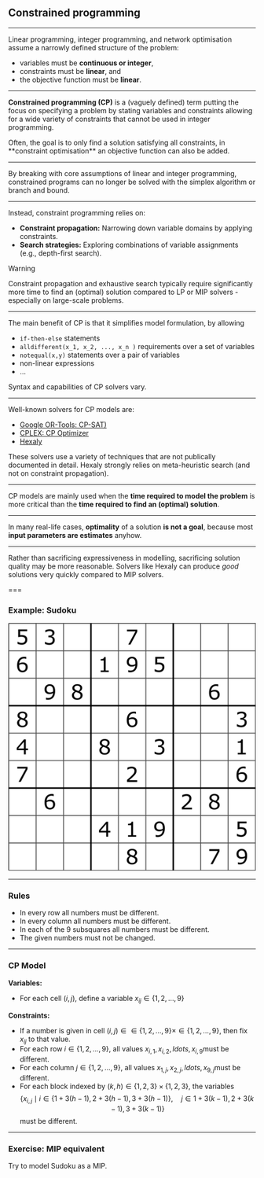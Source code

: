 ## Constrained programming

---

Linear programming, integer programming, and network optimisation assume a narrowly defined structure of the problem:

- variables must be **continuous or integer**,
- constraints must be **linear**, and
- the objective function must be **linear**.

---

**Constrained programming (CP)** is a (vaguely defined) term putting the focus on specifying a problem by stating variables and constraints allowing for a wide variety of constraints that cannot be used in integer programming.

<span class="fragment">
Often, the goal is to only find a solution satisfying all constraints, in **constraint optimisation** an objective function can also be added.
</span>

---

By breaking with core assumptions of  linear and integer programming, constrained programs can no longer be solved with the simplex algorithm or branch and bound.

---

Instead, constraint programming relies on:

- **Constraint propagation:** Narrowing down variable domains by applying constraints.
- **Search strategies:** Exploring combinations of variable assignments (e.g., depth-first search).

> [!WARNING]
> Constraint propagation and exhaustive search typically require significantly more time to find an (optimal) solution compared to LP or MIP solvers - especially on large-scale problems.

---

The main benefit of CP is that it simplifies model formulation, by allowing

- `if-then-else` statements
- `alldifferent(x_1, x_2, ..., x_n )` requirements over a set of variables
- `notequal(x,y)` statements over a pair of variables
- non-linear expressions
- ...

Syntax and capabilities of CP solvers vary. 

---

Well-known solvers for CP models are:

- [Google OR-Tools: CP-SAT)](https://developers.google.com/optimization/cp/cp_solver)
- [CPLEX: CP Optimizer](https://www.ibm.com/products/ilog-cplex-optimization-studio/cplex-cp-optimizer)
- [Hexaly](https://www.hexaly.com/) 

These solvers use a variety of techniques that are not publically documented in detail. Hexaly strongly relies on meta-heuristic search (and not on constraint propagation).

---

CP models are mainly used when the **time required to model the problem** is more critical than the **time required to find an (optimal) solution**.

---

In many real-life cases, **optimality** of a solution **is not a goal**, because most **input parameters are estimates** anyhow.

---

Rather than sacrificing expressiveness in modelling, sacrificing solution quality may be more reasonable. Solvers like Hexaly can produce *good* solutions very quickly compared to MIP solvers.

===

### Example: Sudoku

![Sudoku](sudoku.png)

---

### Rules

- In every row all numbers must be different.
- In every column all numbers must be different.
- In each of the 9 subsquares all numbers must be different.
- The given numbers must not be changed.

---

### CP Model

**Variables:**

- For each cell $(i,j)$, define a variable $x_{ij} \in \lbrace 1,2,\ldots,9\rbrace$

**Constraints:**

- If a number is given in cell $(i,j) \in \in \lbrace 1,2,\ldots,9\rbrace \times \in \lbrace 1,2,\ldots,9\rbrace$, then fix $x_{ij}$ to that value.
- For each row $i\in \lbrace 1,2,\ldots,9\rbrace$, all values $x_{i,1}, x_{i,2}, ldots, x_{i,9}$​ must be different.
- For each column $j\in \lbrace 1,2,\ldots,9\rbrace$, all values $x_{1,j}, x_{2,j}, ldots, x_{9,j}$​ must be different.
- For each block indexed by $(k,h) \in \lbrace 1,2,3 \rbrace \times \lbrace 1,2,3 \rbrace$, the variables
  $$ \left\lbrace x_{i,j} \mid i \in \lbrace 1 + 3(h-1), 2 + 3(h-1), 3 + 3(h-1) \rbrace, \quad j \in 1 + 3(k-1), 2 + 3(k-1), 3 + 3(k-1) \right\rbrace $$
  must be different.

---

### Exercise: MIP equivalent

Try to model Sudoku as a MIP.
